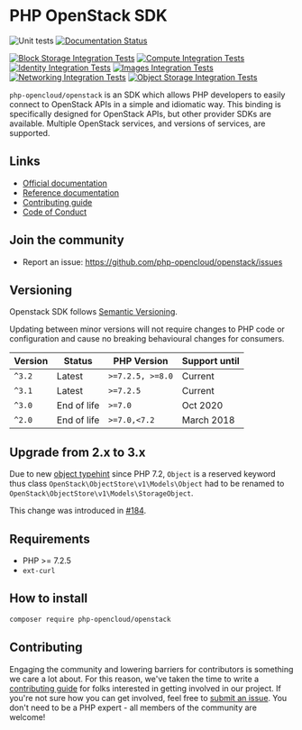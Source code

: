 # PHP OpenStack SDK


![Unit tests](https://github.com/php-opencloud/openstack/actions/workflows/unit_tests.yml/badge.svg)
[![Documentation Status](https://readthedocs.org/projects/php-openstack-sdk/badge/?version=latest)](https://php-openstack-sdk.readthedocs.io/en/latest/?badge=latest)

[![Block Storage Integration Tests](https://github.com/php-opencloud/openstack/actions/workflows/integration_block_storage.yml/badge.svg)](https://github.com/php-opencloud/openstack/actions/workflows/integration_block_storage.yml)
[![Compute Integration Tests](https://github.com/php-opencloud/openstack/actions/workflows/integration_compute.yml/badge.svg)](https://github.com/php-opencloud/openstack/actions/workflows/integration_compute.yml)
[![Identity Integration Tests](https://github.com/php-opencloud/openstack/actions/workflows/integration_identity.yml/badge.svg)](https://github.com/php-opencloud/openstack/actions/workflows/integration_identity.yml)
[![Images Integration Tests](https://github.com/php-opencloud/openstack/actions/workflows/integration_images.yml/badge.svg)](https://github.com/php-opencloud/openstack/actions/workflows/integration_images.yml)
[![Networking Integration Tests](https://github.com/php-opencloud/openstack/actions/workflows/integration_networking.yml/badge.svg)](https://github.com/php-opencloud/openstack/actions/workflows/integration_networking.yml)
[![Object Storage Integration Tests](https://github.com/php-opencloud/openstack/actions/workflows/integration_object_storage.yml/badge.svg)](https://github.com/php-opencloud/openstack/actions/workflows/integration_object_storage.yml)

`php-opencloud/openstack` is an SDK which allows PHP developers to easily connect to OpenStack APIs in a simple and 
idiomatic way. This binding is specifically designed for OpenStack APIs, but other provider SDKs are available. Multiple 
OpenStack services, and versions of services, are supported.
 
## Links

* [Official documentation](https://php-openstack-sdk.readthedocs.io/en/latest/)
* [Reference documentation](http://refdocs.os.php-opencloud.com)
* [Contributing guide](/CONTRIBUTING.md)
* [Code of Conduct](/CODE_OF_CONDUCT.md)

## Join the community
   
- Report an issue: https://github.com/php-opencloud/openstack/issues

## Versioning

Openstack SDK follows [Semantic Versioning](https://semver.org/spec/v2.0.0.html).

Updating between minor versions will not require changes to PHP code or configuration
and cause no breaking behavioural changes for consumers.

| Version   | Status      | PHP Version      | Support until           |
| --------- |-------------| ---------------- | ----------------------- |
| `^3.2`    | Latest      | `>=7.2.5, >=8.0` | Current                 |
| `^3.1`    | Latest      | `>=7.2.5`        | Current                 |
| `^3.0`    | End of life | `>=7.0`          | Oct 2020                |
| `^2.0`    | End of life | `>=7.0,<7.2`     | March 2018              |


## Upgrade from 2.x to 3.x

Due to new [object typehint](https://wiki.php.net/rfc/object-typehint) since PHP 7.2, `Object` is a reserved keyword 
thus class `OpenStack\ObjectStore\v1\Models\Object` had to be renamed to 
`OpenStack\ObjectStore\v1\Models\StorageObject`. 

This change was introduced in [#184](https://github.com/php-opencloud/openstack/pull/184).

## Requirements

* PHP >= 7.2.5
* `ext-curl`

## How to install

```bash
composer require php-opencloud/openstack
```

## Contributing

Engaging the community and lowering barriers for contributors is something we care a lot about. For this reason, we've 
taken the time to write a [contributing guide](CONTRIBUTING.md) for folks interested in getting involved in our project. 
If you're not sure how you can get involved, feel free to 
[submit an issue](https://github.com/php-opencloud/openstack/issues/new). You don't need to be a PHP expert - all members of the 
community are welcome!
